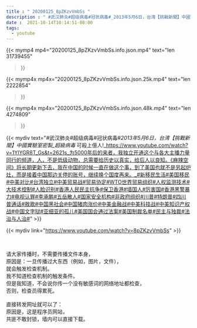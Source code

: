 ```yaml
---
title : " 20200125_8pZKzvVmbSs "
description : " #武汉肺炎#超级病毒#冠状病毒#_2013年5月6日，台湾【挑戰新聞】中國實驗室密製_超級病毒_ 可殺上億人!_https://www.youtube.com/watch?v=1YlYGR8T_Gs&t=2621s_为5000年后的来者，我独立开通这个与各大主播力量同行的频道，人，不是低级动物，总需要给历史以真实，给后人以良知。《麻辣空间》将长期更新下去，我在中国的时候一直在做这个事，到了美国也就不是另起炉灶，而是接着中国那边关停的账号，继续换个国度再来。_#新移民生活#美国移民#中美对比#台湾独立#中美贸易战#贸易协定#WTO世界贸易组织#人权监测技术#大技术控制#人脸识别#香港人民民主抗争#保卫香港#墙国人#厉害国#香港黑警暴力#电视认罪#李承鹏#五岳散人#国家安全机构#非政府组织#川普#特朗普#四川普通话#敖歌#中国黑社会#中国猪肉涨价#中美金融战#中美科技战#中美知识产权战#中国文字狱#亚细亚的孤儿#美国国会通过法案#美国制裁名单#民主与独裁#法治与人治# "
date :  2021-10-14T10:14:51-08:00
tags:
  - youtube
---
```


{{< mymp4 mp4="20200125_8pZKzvVmbSs.info.json.mp4" 
text="len 31739455"
>}}

{{< mymp4x  mp4x="20200125_8pZKzvVmbSs.info.json.25k.mp4"
text="len 2222854"
>}}

{{< mymp4x  mp4x="20200125_8pZKzvVmbSs.info.json.48k.mp4"
text="len 4274809"
>}}


{{< mydiv text="#武汉肺炎#超级病毒#冠状病毒#_2013年5月6日，台湾【挑戰新聞】中國實驗室密製_超級病毒_ 可殺上億人!_https://www.youtube.com/watch?v=1YlYGR8T_Gs&t=2621s_为5000年后的来者，我独立开通这个与各大主播力量同行的频道，人，不是低级动物，总需要给历史以真实，给后人以良知。《麻辣空间》将长期更新下去，我在中国的时候一直在做这个事，到了美国也就不是另起炉灶，而是接着中国那边关停的账号，继续换个国度再来。_#新移民生活#美国移民#中美对比#台湾独立#中美贸易战#贸易协定#WTO世界贸易组织#人权监测技术#大技术控制#人脸识别#香港人民民主抗争#保卫香港#墙国人#厉害国#香港黑警暴力#电视认罪#李承鹏#五岳散人#国家安全机构#非政府组织#川普#特朗普#四川普通话#敖歌#中国黑社会#中国猪肉涨价#中美金融战#中美科技战#中美知识产权战#中国文字狱#亚细亚的孤儿#美国国会通过法案#美国制裁名单#民主与独裁#法治与人治#" >}}
<br>

{{< mydiv link="https://www.youtube.com/watch?v=8pZKzvVmbSs" >}}


<br>

请大家传播时，不需要传播文件本身，<br>
原因是：一旦传播过大东西（例如，图片，文件），<br>
就会触发检查机制。<br>
我不知道检查机制的触发条件。<br>
但是我知道，不会说你传一个没有敏感词的网络地址都检查，<br>
否则，检查员得累死。<br><br>
直接转发网址就可以了：<br>
原因是，这是程序员网站，<br>
共匪不敢封锁，墙内可以直接下载。



